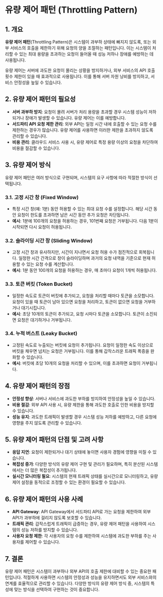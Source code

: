 # 유량 제어 패턴 (Throttling Pattern)

## 1. 개요

**유량 제어 패턴**(Throttling Pattern)은 시스템이 과부하 상태에 빠지지 않도록, 또는 외부 서비스의 호출을 제한하기 위해 요청의 양을 조절하는 패턴입니다. 이는 시스템이 처리할 수 있는 최대 용량을 초과하는 요청이 들어올 때 성능 저하나 장애를 예방하는 데 사용됩니다.

유량 제어는 서버에 과도한 요청이 몰리는 상황을 방지하거나, 외부 서비스의 API 호출 횟수 제한이 있을 때 효과적으로 사용됩니다. 이를 통해 서버 자원 낭비를 방지하고, 서비스 안정성을 높일 수 있습니다.

## 2. 유량 제어 패턴의 필요성

- **서버 과부하 방지**: 요청이 몰려 서버가 처리 용량을 초과할 경우 시스템 성능이 저하되거나 장애가 발생할 수 있습니다. 유량 제어는 이를 예방합니다.
- **서드파티 API 요청 제한 관리**: 외부 API는 일정 시간 내에 호출할 수 있는 요청 수를 제한하는 경우가 많습니다. 유량 제어를 사용하면 이러한 제한을 초과하지 않도록 관리할 수 있습니다.
- **비용 관리**: 클라우드 서비스 사용 시, 유량 제어로 특정 용량 이상의 요청을 차단하여 비용을 절감할 수 있습니다.

## 3. 유량 제어 방식

유량 제어 패턴은 여러 방식으로 구현되며, 시스템의 요구 사항에 따라 적절한 방식이 선택됩니다.

### 3.1. 고정 시간 창 (Fixed Window)

- 특정 시간 창(예: 1분) 동안 허용할 수 있는 최대 요청 수를 설정합니다. 해당 시간 동안 요청이 한도를 초과하면 남은 시간 동안 추가 요청은 차단됩니다.
- **예시**: 1분에 100개의 요청을 허용하는 경우, 101번째 요청은 거부됩니다. 다음 1분이 시작되면 다시 요청이 허용됩니다.

### 3.2. 슬라이딩 시간 창 (Sliding Window)

- 고정 시간 창과 유사하지만, 시간이 지나면서 요청 허용 수가 점진적으로 회복됩니다. 일정한 시간 간격으로 창이 슬라이딩하며 과거의 요청 내역을 기준으로 현재 허용할 수 있는 요청 수를 계산합니다.
- **예시**: 1분 동안 100개의 요청을 허용하는 경우, 매 초마다 요청이 1개씩 허용됩니다.

### 3.3. 토큰 버킷 (Token Bucket)

- 일정한 속도로 토큰이 버킷에 추가되고, 요청을 처리할 때마다 토큰을 소모합니다. 요청이 있을 때 토큰이 남아 있으면 요청을 처리하고, 토큰이 없으면 요청을 거부하거나 대기시킵니다.
- **예시**: 초당 10개의 토큰이 추가되고, 요청 시마다 토큰을 소모합니다. 토큰이 소진되면 요청은 대기하거나 거부됩니다.

### 3.4. 누적 버스트 (Leaky Bucket)

- 고정된 속도로 누출되는 버킷에 요청이 추가됩니다. 요청이 일정한 속도 이상으로 버킷을 채우면 넘치는 요청은 거부됩니다. 이를 통해 갑작스러운 트래픽 폭증을 완화할 수 있습니다.
- **예시**: 버킷에 초당 10개의 요청을 처리할 수 있으며, 이를 초과하면 요청이 거부됩니다.

## 4. 유량 제어 패턴의 장점

- **안정성 향상**: 서버나 서비스에 과도한 부하를 방지하여 안정성을 높일 수 있습니다.
- **비용 절감**: 외부 API 사용 시, 유량 제한을 통해 과도한 호출로 인한 비용을 방지할 수 있습니다.
- **성능 유지**: 과도한 트래픽이 발생할 경우 시스템 성능 저하를 예방하고, 다른 요청에 영향을 주지 않도록 관리할 수 있습니다.

## 5. 유량 제어 패턴의 단점 및 고려 사항

- **응답 지연**: 요청이 제한되거나 대기 상태에 놓이면 사용자 경험에 영향을 미칠 수 있습니다.
- **복잡성 증가**: 다양한 방식의 유량 제어 구현 및 관리가 필요하며, 특히 분산된 시스템에서는 더 많은 복잡성이 추가됩니다.
- **실시간 모니터링 필요**: 시스템의 현재 트래픽 상태를 실시간으로 모니터링하고, 유량 제어 설정을 동적으로 조정할 수 있는 환경이 필요할 수 있습니다.

## 6. 유량 제어 패턴의 사용 사례

- **API Gateway**: API Gateway에서 서드파티 API로 가는 요청을 제한하여 외부 API가 과부하에 걸리지 않도록 보호할 수 있습니다.
- **트래픽 관리**: 갑작스럽게 트래픽이 급증하는 경우, 유량 제어 패턴을 사용하여 시스템의 성능 저하를 방지할 수 있습니다.
- **사용자 요청 제한**: 각 사용자의 요청 수를 제한하여 시스템에 과도한 부하를 주는 사용자를 제어할 수 있습니다.

## 7. 결론

유량 제어 패턴은 시스템이 과부하나 외부 API의 호출 제한에 대비할 수 있는 중요한 패턴입니다. 적절하게 사용하면 시스템의 안정성과 성능을 유지하면서도 외부 서비스와의 연계를 효율적으로 관리할 수 있습니다. 다양한 방식의 유량 제어 방식 중, 시스템의 특성에 맞는 방식을 선택하여 구현하는 것이 중요합니다.

